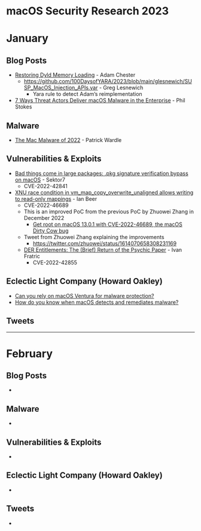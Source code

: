 # macOS Security Research 2023

# January

## Blog Posts
* [Restoring Dyld Memory Loading](https://blog.xpnsec.com/restoring-dyld-memory-loading/) - Adam Chester
	* https://github.com/100DaysofYARA/2023/blob/main/glesnewich/SUSP_MacOS_Injection_APIs.yar - Greg Lesnewich
		* Yara rule to detect Adam’s reimplementation
* [7 Ways Threat Actors Deliver macOS Malware in the Enterprise](https://www.sentinelone.com/blog/7-ways-threat-actors-deliver-macos-malware-in-the-enterprise/) - Phil Stokes

## Malware
* [The Mac Malware of 2022](https://objective-see.org/blog/blog_0x71.html) - Patrick Wardle

## Vulnerabilities & Exploits
* [Bad things come in large packages: .pkg signature verification bypass on macOS](https://sector7.computest.nl/post/2023-01-xar/) - Sektor7
	* CVE-2022-42841
* [XNU race condition in vm_map_copy_overwrite_unaligned allows writing to read-only mappings](https://bugs.chromium.org/p/project-zero/issues/detail?id=2361) - Ian Beer
  * CVE-2022-46689
  * This is an improved PoC from the previous PoC by Zhuowei Zhang in December 2022
    * [Get root on macOS 13.0.1 with CVE-2022-46689, the macOS Dirty Cow bug](https://worthdoingbadly.com/macdirtycow/)
  * Tweet from Zhuowei Zhang explaining the improvements
    * https://twitter.com/zhuowei/status/1614070658308231169
  * [DER Entitlements: The (Brief) Return of the Psychic Paper](https://googleprojectzero.blogspot.com/2023/01/der-entitlements-brief-return-of.html) -  Ivan Fratric
  	* CVE-2022-42855

## Eclectic Light Company (Howard Oakley)
* [Can you rely on macOS Ventura for malware protection?](https://eclecticlight.co/2023/01/03/can-you-rely-on-macos-ventura-for-malware-protection/)
* [How do you know when macOS detects and remediates malware?](https://eclecticlight.co/2023/01/04/how-do-you-know-when-macos-detects-and-remediates-malware/)

## Tweets


---


# February

## Blog Posts
* 

## Malware
* 

## Vulnerabilities & Exploits
* 

## Eclectic Light Company (Howard Oakley)
*

## Tweets
* 
